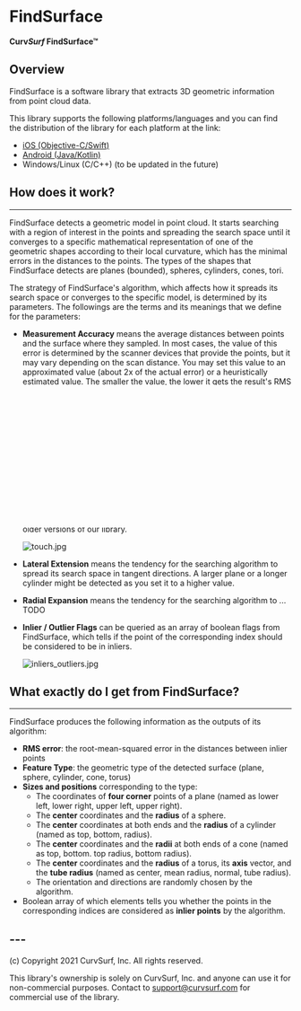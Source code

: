 # FindSurface

**Curv*Surf* FindSurface™**

## Overview

FindSurface is a software library that extracts 3D geometric information from point cloud data.

This library supports the following platforms/languages and you can find the distribution of the library for each platform at the link:

- [iOS (Objective-C/Swift)](https://github.com/CurvSurf/FindSurface-iOS)
- [Android (Java/Kotlin)](https://github.com/CurvSurf/FindSurface-Android)
- Windows/Linux (C/C++) (to be updated in the future)

## How does it work?

----

FindSurface detects a geometric model in point cloud. It starts searching with a region of interest in the points and spreading the search space until it converges to a specific mathematical representation of one of the geometric shapes according to their local curvature, which has the minimal errors in the distances to the points. The types of the shapes that FindSurface detects are planes (bounded), spheres, cylinders, cones, tori.

The strategy of FindSurface's algorithm, which affects how it spreads its search space or converges to the specific model, is determined by its parameters. The followings are the terms and its meanings that we define for the parameters:

- **Measurement Accuracy** means the average distances between points and the surface where they sampled. In most cases, the value of this error is determined by the scanner devices that provide the points, but it may vary depending on the scan distance. You may set this value to an approximated value (about 2x of the actual error) or a heuristically estimated value. The smaller the value, the lower it gets the result's RMS error (if detected any), but lowers the algorithm's detection rate. In contrast, a larger value raises the detection rate but the result tends to have a higher RMS error.

- **Mean Distance** means an average distance between points. This value is determined by the scanner device's resolution and its scan distance, so you can set the value in the same way with the measurement accuracy.

- **Seed Point (Index)** is a point of interest to start searching the surface. FindSurface accepts this information as an **index** in the point cloud.

- **Seed Radius** is the radius of a seed region where FindSurface starts searching the surface. This value depends on the size of the geometry that you're interested in. It also had been called **Touch Radius** in the older versions of our library.

  ![touch.jpg](https://developers.curvsurf.com/Documentation/APIs/How-To/img/touch.jpg)

- **Lateral Extension** means the tendency for the searching algorithm to spread its search space in tangent directions. A larger plane or a longer cylinder might be detected as you set it to a higher value.

- **Radial Expansion** means the tendency for the searching algorithm to ... TODO

- **Inlier / Outlier Flags** can be queried as an array of boolean flags from FindSurface, which tells if the point of the corresponding index should be considered to be in inliers. 

  ![inliers_outliers.jpg](https://developers.curvsurf.com/Documentation/APIs/How-To/img/inliers_outliers.jpg)



## What exactly do I get from FindSurface?

----

FindSurface produces the following information as the outputs of its algorithm:

- **RMS error**: the root-mean-squared error in the distances between inlier points
- **Feature Type**: the geometric type of the detected surface (plane, sphere, cylinder, cone, torus)
- **Sizes and positions** corresponding to the type:
  - The coordinates of **four corner** points of a plane (named as lower left, lower right, upper left, upper right).
  - The **center** coordinates and the **radius** of a sphere.
  - The **center** coordinates at both ends and the **radius** of a cylinder (named as top, bottom, radius).
  - The **center** coordinates and the **radii** at both ends of a cone (named as top, bottom. top radius, bottom radius).
  - The **center** coordinates and the **radius** of a torus, its **axis** vector, and the **tube radius** (named as center, mean radius, normal, tube radius).
  - The orientation and directions are randomly chosen by the algorithm.
- Boolean array of which elements tells you whether the points in the corresponding indices are considered as **inlier points** by the algorithm.



## ---

(c) Copyright 2021 CurvSurf, Inc. All rights reserved.

This library's ownership is solely on CurvSurf, Inc. and anyone can use it for non-commercial purposes. Contact to support@curvsurf.com for commercial use of the library.


